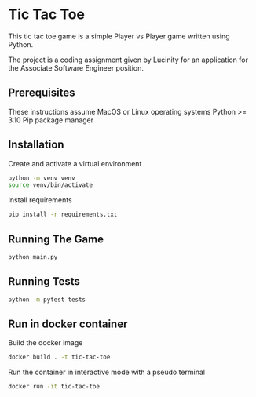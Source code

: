 # Tic Tac Toe

This tic tac toe game is a simple Player vs Player game written using Python.

The project is a coding assignment given by Lucinity for an application for the Associate Software Engineer position.

## Prerequisites

These instructions assume MacOS or Linux operating systems
Python >= 3.10
Pip package manager

## Installation

Create and activate a virtual environment

```zsh
python -m venv venv
source venv/bin/activate
```

Install requirements

```zsh
pip install -r requirements.txt
```

## Running The Game

```zsh
python main.py
```

## Running Tests

```zsh
python -m pytest tests
```

## Run in docker container

Build the docker image

```zsh
docker build . -t tic-tac-toe
```

Run the container in interactive mode with a pseudo terminal

```zsh
docker run -it tic-tac-toe
```
